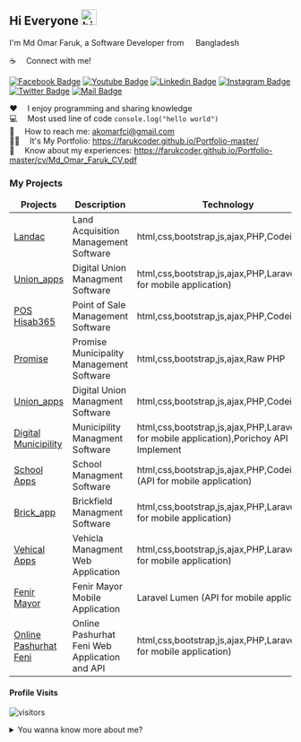 ## Hi Everyone <img src="https://user-images.githubusercontent.com/1303154/88677602-1635ba80-d120-11ea-84d8-d263ba5fc3c0.gif" width="28px" alt="hi">

I'm Md Omar Faruk, a Software Developer from <img src="https://image.flaticon.com/icons/svg/323/323299.svg" width="13"/> Bangladesh

:coffee: &emsp;Connect with me!

[![Facebook Badge](https://img.shields.io/badge/Facebook-1877F2?style=for-the-badge&logo=facebook&logoColor=white)](https://www.facebook.com/omarfaruk9345/) [![Youtube Badge](https://img.shields.io/badge/YouTube-FF0000?style=for-the-badge&logo=youtube&logoColor=white)](https://www.youtube.com/c/MdOmarFaruk45) [![Linkedin Badge](https://img.shields.io/badge/LinkedIn-0077B5?style=for-the-badge&logo=linkedin&logoColor=white)](https://www.linkedin.com/in/omarfaruk9345/) [![Instagram Badge](https://img.shields.io/badge/Instagram-E4405F?style=for-the-badge&logo=instagram&logoColor=white)](https://www.instagram.com/md_omar.faruk/?hl=en) [![Twitter Badge](https://img.shields.io/badge/Twitter-1DA1F2?style=for-the-badge&logo=twitter&logoColor=white)](https://twitter.com/Farukomarfci) [![Mail Badge](https://img.shields.io/badge/Gmail-D14836?style=for-the-badge&logo=gmail&logoColor=white)](mailto:akomarfci@gmail.com)


:hearts: &emsp;I enjoy programming and sharing knowledge <br/>
:computer: &emsp;Most used line of code `console.log("hello world")` <br/>
:e-mail: &emsp;How to reach me: akomarfci@gmail.com<br/>
👨‍💻 &emsp;It's My Portfolio: https://farukcoder.github.io/Portfolio-master/<br/>
📄 &emsp;Know about my experiences: https://farukcoder.github.io/Portfolio-master/cv/Md_Omar_Faruk_CV.pdf<br/>
<!-- 
#### Things I code with

[![SASS Badge](https://img.shields.io/badge/Sass-CC6699?style=for-the-badge&logo=sass&logoColor=white)](#) [![Javascript Badge](https://img.shields.io/badge/-Javascript-F0DB4F?style=for-the-badge&labelColor=black&logo=javascript&logoColor=F0DB4F)](#) [![Typescript Badge](https://img.shields.io/badge/-Typescript-007acc?style=for-the-badge&labelColor=black&logo=typescript&logoColor=007acc)](#) [![React Badge](https://img.shields.io/badge/-React-61DBFB?style=for-the-badge&labelColor=black&logo=react&logoColor=61DBFB)](#) [![Next.js Badge](https://img.shields.io/badge/next.js-000000?style=for-the-badge&logo=nextdotjs&logoColor=white)](#) [![Nodejs Badge](https://img.shields.io/badge/-Nodejs-3C873A?style=for-the-badge&labelColor=black&logo=node.js&logoColor=3C873A)](#) [![Express.js Badge](https://img.shields.io/badge/Express.js-000000?style=for-the-badge&logo=express&logoColor=white)](#) [![MongoDB Badge](https://img.shields.io/badge/MongoDB-4EA94B?style=for-the-badge&logo=mongodb&logoColor=white)](#) [![GraphQL Badge](https://img.shields.io/badge/-GraphQl-e535ab?style=for-the-badge&labelColor=black&logo=node.js&logoColor=e535ab)](#) [![VSCode Badge](https://img.shields.io/badge/Visual_Studio-5C2D91?style=for-the-badge&logo=visual%20studio&logoColor=white)](#) [![Git Badge](https://img.shields.io/badge/Git-F05032?style=for-the-badge&logo=git&logoColor=white)](#) -->


### My Projects

<table>
  <thead align="center">
    <tr border: none;>
      <td><b>Projects</b></td>
      <td><b>Description</b></td>
      <td><b>Technology</b></td>
      <td><b>Responses</b></td>
    </tr>
  </thead>
  <tbody>
     <tr>
      <td><a href="https://landac.lggazipur.com/" target="_blank">Landac</a></td>
      <td>Land Acquisition Management Software</td>
      <td>html,css,bootstrap,js,ajax,PHP,Codeignetor </td>
      <td>1 Organization(Gazipur District)</td>
    </tr>
    <tr>
      <td><a href="http://upsebafeni.com/" target="_blank">Union_apps</a></td>
      <td>Digital Union Managment Software</td>
      <td>html,css,bootstrap,js,ajax,PHP,Laravel (API for mobile application)</td>
      <td>44 Organization(All Union Feni District)</td>
    </tr>
    <tr>
      <td><a href="https://hisab365.com/" target="_blank">POS Hisab365</a></td>
      <td>Point of Sale Management Software</td>
      <td>html,css,bootstrap,js,ajax,PHP,Codeignetor </td>
      <td>1 Organization(Gazipur District)</td>
    </tr>
    <tr>
      <td><a href="http://promise.gov.bd/" target="_blank">Promise</a></td>
      <td>Promise Municipality Management Software</td>
      <td>html,css,bootstrap,js,ajax,Raw PHP</td>
      <td>330 Organization(in Bangladesh)</td>
    </tr>
    <tr>
      <td><a href="http://comillalg.gov.bd/" target="_blank">Union_apps</a></td>
      <td>Digital Union Managment Software</td>
      <td>html,css,bootstrap,js,ajax,PHP,Codeigniter</td>
      <td>44 Organization(All Union Feni District)</td>
    </tr>
    <tr>
      <td><a href="http://fenipaurashava.gov.bd/" target="_blank">Digital Municipility</a></td>
      <td>Municipility Managment Software</td>
      <td>html,css,bootstrap,js,ajax,PHP,Laravel (API for mobile application),Porichoy API Implement</td>
      <td>8 clients(Fenipaurashava,Madhukhalipaurashava,Dhamraipaurashava,Bhangapourashava,Sirajpourashava)</td>
    </tr>
    <tr>
      <td><a href="http://apps.digiins.net/" target="_blank">School Apps</a></td>
      <td>School Managment Software</td>
      <td>html,css,bootstrap,js,ajax,PHP,Codeigniter (API for mobile application)</td>
      <td>715 clients</td>
    </tr>
    <tr>
      <td><a href="https://www.amarbrick.com/" target="_blank">Brick_app</a></td>
      <td>Brickfield Managment Software</td>
      <td>html,css,bootstrap,js,ajax,PHP,Laravel (API for mobile application)</td>
      <td>1 Organization(chadpurbriks)</td>
    </tr>
    <tr>
      <td><a href="http://vehicleapps.comillalg.gov.bd/" target="_blank">Vehical Apps</a></td>
      <td>Vehicla Managment Web Application</td>
      <td>html,css,bootstrap,js,ajax,PHP,Laravel (API for mobile application)</td>
      <td>1 Organization(fenipaurashava)</td>
    </tr>
    <tr>
      <td><a href="https://play.google.com/store/apps/details?id=bd.gov.fenipaurashava&hl=en&gl=US" target="_blank">Fenir Mayor</a></td>
      <td>Fenir Mayor Mobile Application</td>
      <td>Laravel Lumen (API for mobile application)</td>
      <td>1+ clients</td>
    </tr>
    <tr>
      <td><a href="http://onlinepashurhatfeni.com/" target="_blank">Online Pashurhat Feni</a></td>
      <td>Online Pashurhat Feni Web Application and API</td>
      <td>html,css,bootstrap,js,ajax,PHP,Laravel (API for mobile application)</td>
      <td>1+ clients</td>
    </tr>

  </tbody>
</table>



#### Profile Visits 

![visitors](https://visitor-badge.glitch.me/badge?page_id=Farukcoder.Farukcoder)

<details>
<summary>
  You wanna know more about me?
</summary>

<br >

I love sharing knowledge and putting tutorials, courses and posts together for helping other developers

#### Github Stats

![Farukcoder's github stats](https://github-readme-stats.vercel.app/api?username=farukcoder&count_private=true&theme=tokyonight&hide=contribs,prs)

</details>
